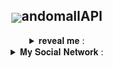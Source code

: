 <h2 align = "center"><img src = "https://randomall.ru/favicon.ico" align = "center">andomallAPI</h2>
<details align = "center">
<summary>𝐫𝐞𝐯𝐞𝐚𝐥 𝐦𝐞 : </summary>

###### This library is designed to work with the randomall.ru site API/Эта библиотека предназначена для работы с API сайта randomall.ru.
###### example/Пример :

```
from randomallAPI import randomallAPI
randomallAPI = randomallAPI()
login = randomallAPI.login(email = 'email', password = 'password')
id = randomallAPI.gens(id = 'id').id[0]
print(randomallAPI.like(id = id))
```
</details>

<details align = "center">
<summary>𝐌𝐲 𝐒𝐨𝐜𝐢𝐚𝐥 𝐍𝐞𝐭𝐰𝐨𝐫𝐤 : </summary>
<br>
<a href = "https://t.me/Proxy1Mallet", target="_blank">
<img src = "https://kangaviv.com/wp-content/uploads/2020/10/telegram-1.png", width = 60px>
</br>
</details>
